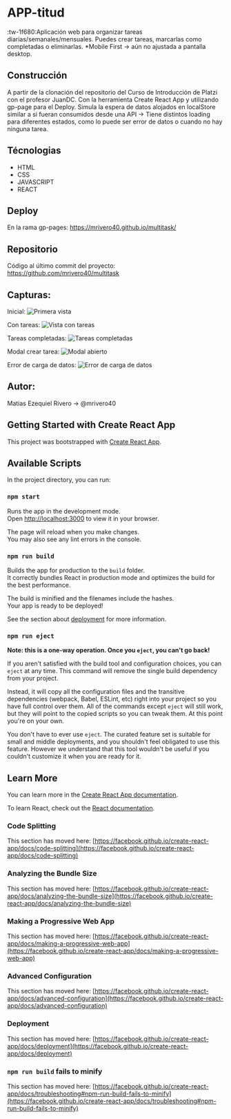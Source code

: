 # APP-titud
:tw-1f680:Aplicación web para organizar tareas diarias/semanales/mensuales.
Puedes crear tareas, marcarlas como completadas o eliminarlas.
*Mobile First -> aún no ajustada a pantalla desktop.
## Construcción
A partir de la clonación del repositorio del Curso de Introducción de Platzi con el profesor JuanDC. Con la herramienta Create React App y utilizando gp-page para el Deploy.
Simula la espera de datos alojados en localStore similar a si fueran consumidos desde una API -> Tiene distintos loading para diferentes estados, como lo puede ser error de datos o cuando no hay ninguna tarea.
## Técnologias
- HTML
- CSS
- JAVASCRIPT
- REACT
## Deploy
En la rama gp-pages:
https://mrivero40.github.io/multitask/
## Repositorio
Código al último commit del proyecto:
https://github.com/mrivero40/multitask
## Capturas:

Inicial:
![Primera vista](https://raw.githubusercontent.com/mrivero40/multitask/main/public/primera-vista.png "Primera Vista")

Con tareas:
![Vista con tareas](https://github.com/mrivero40/multitask/blob/main/public/vista-con-todos.png?raw=true "Vista con tareas")

Tareas completadas:
![Tareas completadas](https://github.com/mrivero40/multitask/blob/main/public/todos-complete.png?raw=true "Tareas completadas")

Modal crear tarea:
![Modal abierto](https://github.com/mrivero40/multitask/blob/main/public/modal-nueva-tarea.png?raw=true "Modal abierto")

Error de carga de datos:
![Error de carga de datos](https://github.com/mrivero40/multitask/blob/main/public/error-de-carga.png?raw=true "Error de carga de datos")
## Autor:
Matias Ezequiel Rivero -> @mrivero40

## Getting Started with Create React App

This project was bootstrapped with [Create React App](https://github.com/facebook/create-react-app).

## Available Scripts

In the project directory, you can run:

### `npm start`

Runs the app in the development mode.\
Open [http://localhost:3000](http://localhost:3000) to view it in your browser.

The page will reload when you make changes.\
You may also see any lint errors in the console.

### `npm run build`

Builds the app for production to the `build` folder.\
It correctly bundles React in production mode and optimizes the build for the best performance.

The build is minified and the filenames include the hashes.\
Your app is ready to be deployed!

See the section about [deployment](https://facebook.github.io/create-react-app/docs/deployment) for more information.

### `npm run eject`

**Note: this is a one-way operation. Once you `eject`, you can't go back!**

If you aren't satisfied with the build tool and configuration choices, you can `eject` at any time. This command will remove the single build dependency from your project.

Instead, it will copy all the configuration files and the transitive dependencies (webpack, Babel, ESLint, etc) right into your project so you have full control over them. All of the commands except `eject` will still work, but they will point to the copied scripts so you can tweak them. At this point you're on your own.

You don't have to ever use `eject`. The curated feature set is suitable for small and middle deployments, and you shouldn't feel obligated to use this feature. However we understand that this tool wouldn't be useful if you couldn't customize it when you are ready for it.

## Learn More

You can learn more in the [Create React App documentation](https://facebook.github.io/create-react-app/docs/getting-started).

To learn React, check out the [React documentation](https://reactjs.org/).

### Code Splitting

This section has moved here: [https://facebook.github.io/create-react-app/docs/code-splitting](https://facebook.github.io/create-react-app/docs/code-splitting)

### Analyzing the Bundle Size

This section has moved here: [https://facebook.github.io/create-react-app/docs/analyzing-the-bundle-size](https://facebook.github.io/create-react-app/docs/analyzing-the-bundle-size)

### Making a Progressive Web App

This section has moved here: [https://facebook.github.io/create-react-app/docs/making-a-progressive-web-app](https://facebook.github.io/create-react-app/docs/making-a-progressive-web-app)

### Advanced Configuration

This section has moved here: [https://facebook.github.io/create-react-app/docs/advanced-configuration](https://facebook.github.io/create-react-app/docs/advanced-configuration)

### Deployment

This section has moved here: [https://facebook.github.io/create-react-app/docs/deployment](https://facebook.github.io/create-react-app/docs/deployment)

### `npm run build` fails to minify

This section has moved here: [https://facebook.github.io/create-react-app/docs/troubleshooting#npm-run-build-fails-to-minify](https://facebook.github.io/create-react-app/docs/troubleshooting#npm-run-build-fails-to-minify)
